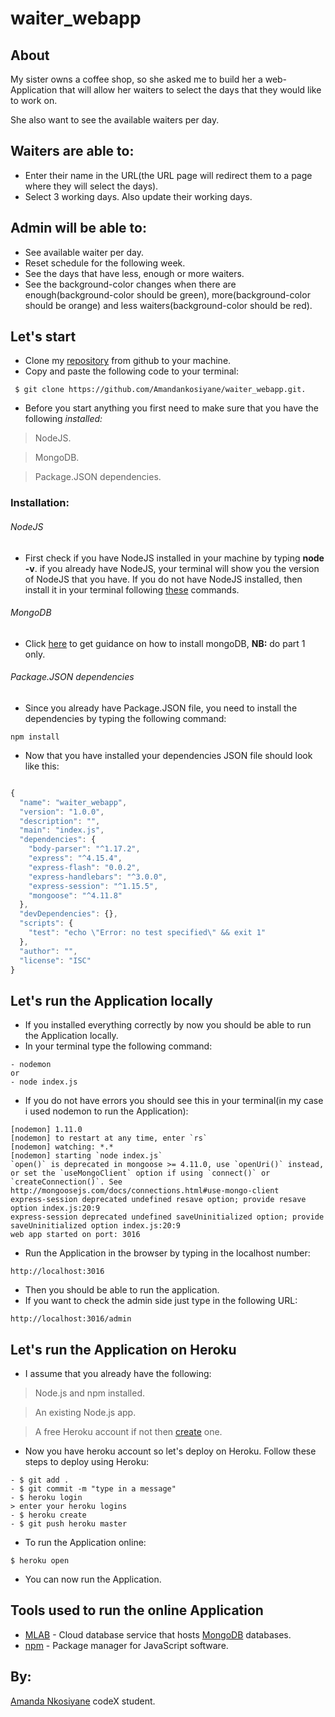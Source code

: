 # waiter_webapp

## About
My sister owns a coffee shop, so she asked me to build her a web-Application that will allow her waiters to select the days that they would like to work on.

She also want to see the available waiters per day.

## Waiters are able to:
- Enter their name in the URL(the URL page will redirect them to a page where they will select the days).
- Select 3 working days.
Also update their working days.

## Admin will be able to:
- See available waiter per day.
- Reset schedule for the following week.
- See the days that have less, enough or more waiters.
- See the background-color changes when there are enough(background-color should be green), more(background-color should be orange) and less waiters(background-color should be red).

## Let's start
- Clone my [repository](https://github.com/Amandankosiyane/waiter_webapp/tree/master) from github to your machine.
- Copy and paste the following code to your terminal:
```
 $ git clone https://github.com/Amandankosiyane/waiter_webapp.git.

```
- Before you start anything you first need to make sure that you have the following _installed:_
> NodeJS.

> MongoDB.

> Package.JSON dependencies.

### Installation:
###### NodeJS
- First check if you have NodeJS installed in your machine by typing **node -v**. if you already have NodeJS, your terminal will show you the version of NodeJS that you have. If you do not have NodeJS installed, then install it in your terminal following [these](https://www.digitalocean.com/community/tutorials/how-to-install-node-js-on-ubuntu-16-04) commands.
###### MongoDB
- Click [here](https://www.digitalocean.com/community/tutorials/how-to-install-and-secure-mongodb-on-ubuntu-16-04) to get guidance on how to install mongoDB, **NB:** do part 1 only.
###### Package.JSON dependencies
- Since you already have Package.JSON file, you need to install the dependencies by typing the following command:
```
npm install

```
- Now that you have installed your dependencies JSON file should look like this:
```javascript

{
  "name": "waiter_webapp",
  "version": "1.0.0",
  "description": "",
  "main": "index.js",
  "dependencies": {
    "body-parser": "^1.17.2",
    "express": "^4.15.4",
    "express-flash": "0.0.2",
    "express-handlebars": "^3.0.0",
    "express-session": "^1.15.5",
    "mongoose": "^4.11.8"
  },
  "devDependencies": {},
  "scripts": {
    "test": "echo \"Error: no test specified\" && exit 1"
  },
  "author": "",
  "license": "ISC"
}


```
## Let's run the Application locally
- If you installed everything correctly by now you should be able to run the Application locally.
- In your terminal type the following command:
```
- nodemon
or
- node index.js

```
- If you do not have errors you should see this in your terminal(in my case i used nodemon to run the Application):
```
[nodemon] 1.11.0
[nodemon] to restart at any time, enter `rs`
[nodemon] watching: *.*
[nodemon] starting `node index.js`
`open()` is deprecated in mongoose >= 4.11.0, use `openUri()` instead, or set the `useMongoClient` option if using `connect()` or `createConnection()`. See http://mongoosejs.com/docs/connections.html#use-mongo-client
express-session deprecated undefined resave option; provide resave option index.js:20:9
express-session deprecated undefined saveUninitialized option; provide saveUninitialized option index.js:20:9
web app started on port: 3016

```
- Run the Application in the browser by typing in the localhost number:
```
http://localhost:3016

```
- Then you should be able to run the application.
- If you want to check the admin side just type in the following URL:
```
http://localhost:3016/admin

```

## Let's run the Application on Heroku
- I assume that you already have the following:
> Node.js and npm installed.

> An existing Node.js app.

> A free Heroku account if not then [create](https://signup.heroku.com/dc) one.
- Now you have heroku account so let's deploy on Heroku. Follow these steps to deploy using Heroku:
```
- $ git add .
- $ git commit -m "type in a message"
- $ heroku login
> enter your heroku logins
- $ heroku create
- $ git push heroku master

```
- To run the Application online:
```
$ heroku open

```
- You can now run the Application.
## Tools used to run the online Application
- [MLAB](https://mlab.com/) - Cloud database service that hosts [MongoDB](https://www.mongodb.com/) databases.
- [npm](https://www.npmjs.com/) - Package manager for JavaScript software.

## By:
[Amanda Nkosiyane](https://github.com/Amandankosiyane) codeX student.


































<!--












module.exports = function(models) {

        var Monday = [];
        var Tuesday = [];
        var Wednesday = [];
        var Thursday = [];
        var Friday = [];
        var Saturday = [];
        var Sunday = [];

// var username = req.params.username;
        const waiters = function(req, res, next) {
                res.render('waiters')
        }

        var users = {
                "admin": "admin",
                "Andre": "waiter"
        };
        const loginPage = function(req, res, next) {
                var username = req.params.username;

                var password = req.body.password
                var userRoles = users[username]
                req.session.username = req.body.username
                if (!userRoles && req.body.password === "pass123") {
                        req.session.username = req.body.username
                        req.session.userRoles = userRoles
                        if (userRoles === "waiter") {
                                res.redirect('/waiters')
                        } else {

                        return  res.render('days')
                        }

                }
                // else {
                // return  res.redirect('/login')
                // }

        }

        const saveLogin = function(req, res, next) {

                // res.render('login')

        }

        const logoutPage = function(req, res, next) {
                destroy.req.session.username
                res.redirect('/login')
        }

        const accessDenied = function(req, res, next) {
                res.render('accessDenied')
        }

        const waiterAccess = function(req, res, next) {

                var firstLetter = req.params.username.substring(0, 1);
                var uppercase = req.params.username.substring(0, 1).toUpperCase()
                var username = req.params.username.replace(firstLetter, uppercase);
                var days = req.body.day

                models.waiterInfo.findOne({
                                waiterName: username
                        },
                        function(err, results) {
                                console.log(results);
                                if (err) {
                                        return next(err)
                                } else {
                                        if (results) {
                                                var data = {
                                                        waiterName: results.waiterName,
                                                        days: results.daysToWork
                                                }
                                                req.flash("name", "Welcome back  " + results.waiterName + ",   Please update your working days")
                                                res.render("days", data)
                                        }
                                }
                                if (!results) {
                                        models.waiterInfo.create({
                                                waiterName: username,
                                        }, function(err, results) {
                                                if (err) {
                                                        return next(err)
                                                }
                                                req.flash("name", "Hello  " + results.waiterName + ",   Please select your working days")
                                                res.render('days')
                                        })
                                }
                        })
        }


        const days = function(req, res, next) {

                var daysObject = {};
                var firstLetter = req.params.username.substring(0, 1);
                var uppercase = req.params.username.substring(0, 1).toUpperCase()
                var username = req.params.username.replace(firstLetter, uppercase);
                var days = req.body.day;
                console.log(days);

                if (days === undefined) {
                        var message = username + ", Please select  days first"
                        res.render('days', {
                                output: message
                        })
                        return
                } else if (days.length < 3) {
                        var message = username + ", Please select 3 working days "
                        res.render('days', {
                                output: message
                        })
                        return
                } else if (days.length > 3) {
                        console.log(typeof(days) == 'object');
                        if (typeof(days) == 'object') {
                                console.log('Loop');
                                var message = username + ", You selected more days try to select  3 working days "
                        } else if (typeof(days) == 'string') {
                                console.log('Loop 2');
                                var message = username + ", Please select 3 working days "
                        }

                        res.render('days', {
                                output: message
                        })
                } else {


                        if (!Array.isArray(days)) {
                                days = [days]
                        }

                        days.forEach(function(day) {
                                daysObject[day] = true

                        });

                        console.log(daysObject);
                        console.log('========================');


                        models.waiterInfo.findOneAndUpdate({
                                waiterName: username
                        }, {
                                daysToWork: daysObject
                        }, {
                                new: true,
                                returnNewDocument: true
                        }, function(err, results) {
                                console.log(results);
                                console.log('========================');
                                if (err) {
                                        return next(err)
                                }

                        });
                        req.flash('error', "Thank you, " + username + " shift updated.")
                        res.redirect('/waiters/' + username);
                }
        }

        function backgroundColor(colors) {
                if (colors === 3) {
                        return "enough";
                } else if (colors < 3) {
                        return "notEnough";
                } else if (colors > 3) {
                        return "moreThanEnough";
                }
        }


        const admin = function(req, res, next) {
                Monday = [];
                Tuesday = [];
                Wednesday = [];
                Thursday = [];
                Friday = [];
                Saturday = [];
                Sunday = [];
                models.waiterInfo.find({}, function(err, reslt) {
                        console.log(reslt);
                        if (err) {
                                return next(err)
                        } else {
                                for (var i = 0; i < reslt.length; i++) {
                                        console.log(reslt[i]);
                                        var curDays = reslt[i].daysToWork;
                                        for (var day in curDays) {
                                                if (day == 'Monday') {
                                                        Monday.push(reslt[i].waiterName);
                                                } else if (day == 'Tuesday') {
                                                        Tuesday.push(reslt[i].waiterName);
                                                } else if (day == 'Wednesday') {
                                                        Wednesday.push(reslt[i].waiterName);
                                                } else if (day == 'Thursday') {
                                                        Thursday.push(reslt[i].waiterName);
                                                } else if (day == 'Friday') {
                                                        Friday.push(reslt[i].waiterName);
                                                } else if (day == 'Saturday') {
                                                        Saturday.push(reslt[i].waiterName);
                                                } else if (day == 'Sunday') {
                                                        Sunday.push(reslt[i].waiterName);
                                                } else {
                                                        if (day != 'Monday') {
                                                                req.flash("error", "No waiters for this day")
                                                                render('days')
                                                        }
                                                        if (day != 'Tuesday') {
                                                                req.flash("error", "No waiters for this day")
                                                                render('days')
                                                        }
                                                        if (day != 'Wednesday') {
                                                                req.flash("error", "No waiters for this day")
                                                                render('days')
                                                        }
                                                        if (day != 'Thursday') {
                                                                req.flash("error", "No waiters for this day")
                                                                render('days')
                                                        }
                                                        if (day != 'Friday') {
                                                                req.flash("error", "No waiters for this day")
                                                                render('days')
                                                        }
                                                        if (day != 'Saturday') {
                                                                req.flash("error", "No waiters for this day")
                                                                render('days')
                                                        }
                                                        if (day != 'Sunday') {
                                                                req.flash("error", "No waiters for this day")
                                                                render('days')
                                                        }
                                                }
                                        }
                                }
                        }
                        res.render("admin", {
                                mon: Monday,
                                mondayColor: backgroundColor(Monday.length),

                                tue: Tuesday,
                                tuesdayColor: backgroundColor(Tuesday.length),

                                wed: Wednesday,
                                wednesdayColor: backgroundColor(Wednesday.length),

                                thur: Thursday,
                                thursdayColor: backgroundColor(Thursday.length),

                                fri: Friday,
                                fridayColor: backgroundColor(Friday.length),

                                sat: Saturday,
                                saturdayColor: backgroundColor(Saturday.length),

                                sun: Sunday,
                                sundayColor: backgroundColor(Sunday.length)

                        });
                });
        }

        const clearHistory = function(req, res, next) {
                models.waiterInfo.remove({}, function(err, data) {
                        if (err) {
                                return next(err)
                        }
                        req.flash("error", " Schedule ready for next week")
                        res.render("admin")
                })
        }


        return {
                waiters,
                waiterAccess,
                days,
                admin,
                clearHistory,
                loginPage,
                saveLogin,
                logoutPage,
                accessDenied
        }
} -->

